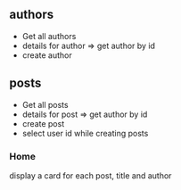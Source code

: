 ## authors
- Get all authors
- details for author => get author by id
- create author

## posts
- Get all posts
- details for post => get author by id
- create post
- select user id while creating posts

### Home

display a card for each post, title and author